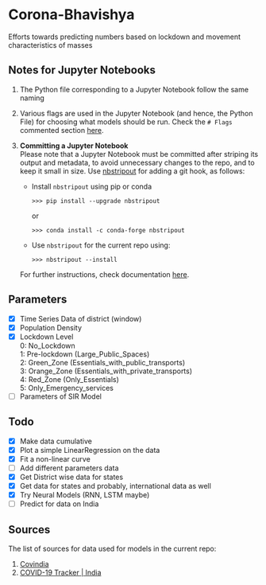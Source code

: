 # Corona-Bhavishya

Efforts towards predicting numbers based on lockdown and movement characteristics of masses

## Notes for Jupyter Notebooks

1. The Python file corresponding to a Jupyter Notebook follow the same naming
2. Various flags are used in the Jupyter Notebook (and hence, the Python File) for choosing what models should be run. Check the `# Flags` commented section [here](https://github.com/DivyanshuSaxena/Corona-Bhavishya/blob/master/non_neural_predictions.py#L18).
3. **Committing a Jupyter Notebook**  
Please note that a Jupyter Notebook must be committed after striping its output and metadata, to avoid unnecessary changes to the repo, and to keep it small in size. Use [nbstripout](https://github.com/kynan/nbstripout) for adding a git hook, as follows:  
    * Install `nbstripout` using pip or conda

      ```console
      >>> pip install --upgrade nbstripout
      ```

      or

      ```console
      >>> conda install -c conda-forge nbstripout
      ```

    * Use `nbstripout` for the current repo using:

      ```console
      >>> nbstripout --install
      ```

    For further instructions, check documentation [here](https://github.com/kynan/nbstripout/blob/master/README.rst).

## Parameters

- [X] Time Series Data of district (window)
- [X] Population Density
- [X] Lockdown Level  
    0: No_Lockdown  
    1: Pre-lockdown (Large_Public_Spaces)  
    2: Green_Zone (Essentials_with_public_transports)  
    3: Orange_Zone (Essentials_with_private_transports)  
    4: Red_Zone (Only_Essentials)  
    5: Only_Emergency_services  
- [ ] Parameters of SIR Model

## Todo

- [X] Make data cumulative
- [X] Plot a simple LinearRegression on the data
- [X] Fit a non-linear curve
- [ ] Add different parameters data
- [X] Get District wise data for states
- [X] Get data for states and probably, international data as well
- [X] Try Neural Models (RNN, LSTM maybe)
- [ ] Predict for data on India

## Sources

The list of sources for data used for models in the current repo:

1. [Covindia](https://covindia.com/)
2. [COVID-19 Tracker | India](https://github.com/covid19india/api)
